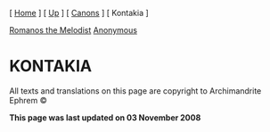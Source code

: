 \[ [Home](index.md) \] \[ [Up](songsof.md) \] \[ [Canons](canons.md) \] \[ Kontakia \]

[Romanos the Melodist](romanos.md)
[Anonymous](AnonKont.md)

KONTAKIA
========

All texts and translations on this page are copyright to
Archimandrite Ephrem ©

**This page was last updated on 03 November 2008**
